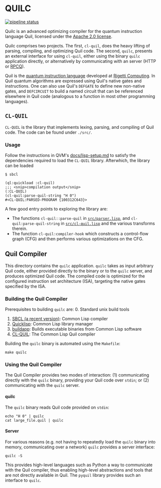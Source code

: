 # QUILC

[![pipeline status](https://gitlab.com/rigetti/quilc/badges/master/pipeline.svg)](https://gitlab.com/rigetti/quilc/commits/master)

Quilc is an advanced optimizing compiler for the quantum instruction
language Quil, licensed under the [Apache 2.0 license](LICENSE.txt).

Quilc comprises two projects. The first, `cl-quil`, does the heavy
lifting of parsing, compiling, and optimizing Quil code. The second,
`quilc`, presents an external interface for using `cl-quil`, either using
the binary `quilc` application directly, or alternatively by
communicating with an server (HTTP or [RPCQ](https://github.com/rigetti/rpcq/)).

Quil is the [quantum instruction language](https://arxiv.org/pdf/1608.03355.pdf) developed at [Rigetti
Computing](https://rigetti.com). In Quil quantum algorithms are expressed using Quil's
native gates and instructions. One can also use Quil's `DEFGATE` to
define new non-native gates, and `DEFCIRCUIT` to build a named circuit
that can be referenced elsewhere in Quil code (analogous to a function
in most other programming languages).

## `CL-QUIL`

`CL-QUIL` is the library that implements lexing, parsing, and compiling
of Quil code. The code can be found under `./src/`.

### Usage

Follow the instructions in QVM's [docs/lisp-setup.md](https://github.com/rigetti/qvm/blob/master/doc/lisp-setup.md) to satisfy the
dependencies required to load the `CL-QUIL` library. Afterwhich, the
library can be loaded


``` shell
$ sbcl

```

``` common-lisp
(ql:quickload :cl-quil)
;;; <snip>compilation output</snip>
(:CL-QUIL)
(cl-quil:parse-quil-string "H 0")
#<CL-QUIL:PARSED-PROGRAM {100312C643}>
```

A few good entry points to exploring the library are:

* The functions `cl-quil::parse-quil` in [`src/parser.lisp`](src/parser.lisp), and
  `cl-quil:parse-quil-string` in [`src/cl-quil.lisp`](src/cl-quil.lisp) and the various
  transforms therein.
* The function `cl-quil:compiler-hook` which constructs a control-flow
  graph (CFG) and then performs various optimizations on the CFG.

## Quil Compiler

This directory contains the `quilc` application. `quilc` takes as input
arbitrary Quil code, either provided directly to the binary or to the
`quilc` server, and produces optimized Quil code. The compiled code is
optimized for the configured instruction set architecture (ISA),
targeting the native gates specified by the ISA.

### Building the Quil Compiler

Prerequisites to building `quilc` are:
0. Standard unix build tools
1. [SBCL (a recent version)](http://www.sbcl.org/): Common Lisp compiler
2. [Quicklisp](https://www.quicklisp.org/beta/): Common Lisp library manager
3. [buildapp](https://github.com/xach/buildapp): Builds executable binaries from Common Lisp software
4. [CL-QUIL](https://github.com/rigetti/cl-quil): The Common Lisp Quil compiler

Building the `quilc` binary is automated using the `Makefile`:

``` shell
make quilc
```

### Using the Quil Compiler

The Quil Compiler provides two modes of interaction: (1) communicating
directly with the `quilc` binary, providing your Quil code over `stdin`;
or (2) communicating with the `quilc` server.

#### quilc

The `quilc` binary reads Quil code provided on `stdin`:

``` shell
echo "H 0" | quilc
cat large_file.quil | quilc
```

#### Server

For various reasons (e.g. not having to repeatedly load the `quilc`
binary into memory, communicating over a network) `quilc` provides a
server interface:

``` shell
quilc -S
```

This provides high-level languages such as Python a way to communicate
with the Quil compiler, thus enabling high-level abstractions and
tools that are not directly available in Quil. The `pyquil` library
provides such an interface to `quilc`.
